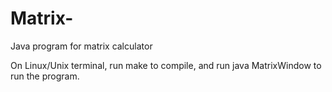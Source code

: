 Matrix-
=======

Java program for matrix calculator


On Linux/Unix terminal, run make to compile, and run java MatrixWindow to run the program. 
